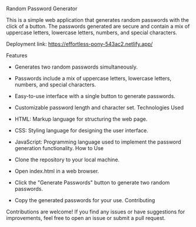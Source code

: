 Random Password Generator

This is a simple web application that generates random passwords with the click of a button. The passwords generated are secure and contain a mix of uppercase letters, lowercase letters, numbers, and special characters.

Deployment link: https://effortless-pony-543ac2.netlify.app/

Features

* Generates two random passwords simultaneously.
* Passwords include a mix of uppercase letters, lowercase letters, numbers, and special characters.
* Easy-to-use interface with a single button to generate passwords.
* Customizable password length and character set.
Technologies Used

* HTML: Markup language for structuring the web page.
* CSS: Styling language for designing the user interface.
* JavaScript: Programming language used to implement the password generation functionality.
How to Use

* Clone the repository to your local machine.
* Open index.html in a web browser.
* Click the "Generate Passwords" button to generate two random passwords.
* Copy the generated passwords for your use.
Contributing

Contributions are welcome! If you find any issues or have suggestions for improvements, feel free to open an issue or submit a pull request.
